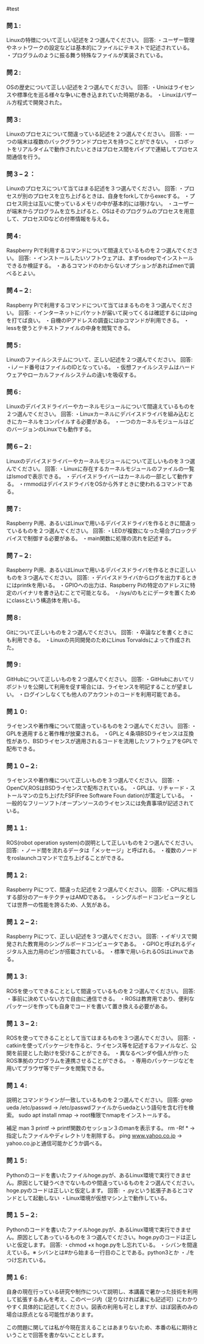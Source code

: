 #test

### 問１:
Linuxの特徴について正しい記述を２つ選んでください。
回答:
・ユーザー管理やネットワークの設定などは基本的にファイルにテキストで記述されている。
・プログラムのように振る舞う特殊なファイルが実装されている。

### 問２:
OSの歴史について正しい記述を２つ選んでください。
回答:
・Unixはライセンスや標準化を巡る様々な争いに巻き込まれていた時期がある。
・Linuxはバザール方程式で開発された。

### 問３:
Linuxのプロセスについて間違っている記述を２つ選んでください。
回答:
・一つの端末は複数のバックグラウンドプロセスを持つことができない。
・ロボットをリアルタイムで動作されたいときはプロセス間をパイプで連結してプロセス間通信を行う。

### 問３−２：
Linuxのプロセスについて当てはまる記述を３つ選んでください。
回答:
・プロセスが別のプロセスを立ち上げるときは、自身をforkしてからexecする。
・プロセス同士は互いに使っているメモリの中が基本的には覗けない。
・ユーザーが端末からプログラムを立ち上げると、OSはそのプログラムのプロセスを用意して、プロセスIDなどの付帯情報を与える。

### 問４:
Raspberry Piで利用するコマンドについて間違えているものを２つ選んでください。
回答:
・インストールしたいソフトウェアは、まずrosdepでインストールできるか検証する。
・あるコマンドのわからないオプションがあればmenで調べるとよい。

### 問４−２:
Raspberry Piで利用するコマンドについて当てはまるものを３つ選んでください。
回答:
・インターネットにパケットが届いて戻ってくるは確認するにはpingを打てば良い。
・自機のIPアドレスの調査にはipコマンドが利用できる。
・lessを使うとテキストファイルの中身を閲覧できる。

### 問５:
Linuxのファイルシステムについて、正しい記述を２つ選んでください。
回答:
・iノード番号はファイルのIDとなっている。
・仮想ファイルシステムはハードウェアやローカルファイルシステムの違いを吸収する。

### 問６:
Linuxのデバイスドライバーやカーネルモジュールについて間違えているものを２つ選んでください。
回答:
・Linuxカーネルにデバイスドライバを組み込むときにカーネルをコンパイルする必要がある。
・一つのカーネルモジュールはどのバージョンのLinuxでも動作する。

### 問６−２:
Linuxのデバイスドライバーやカーネルモジュールについて正しいものを３つ選んでください。
回答:
・Linuxに存在するカーネルモジュールのファイルの一覧はlsmodで表示できる。
・デバイスドライバーはカーネルの一部として動作する。
・rmmodはデバイスドライバをOSから外すときに使われるコマンドである。

### 問７:
Raspberry Pi用、あるいはLinuxで用いるデバイスドライバを作るときに間違っているものを２つ選んでください。
回答:
・LEDが複数になった場合ブロックデバイスで制御する必要がある。
・main関数に処理の流れを記述する。

### 問７−２:
Raspberry Pi用、あるいはLinuxで用いるデバイスドライバを作るときに正しいものを３つ選んでください。
回答:
・デバイスドライバからログを出力するときにはprintkを用いる。
・GPIOへの出力は、Raspberry Piの特定のアドレスに特定のバイナリを書き込むことで可能となる。
・/sys/のもとにデータを置くためにclassという構造体を用いる。

### 問８:
Gitについて正しいものを２つ選んでください。
回答:
・卒論などを書くときにも利用できる。
・Linuxの共同開発のためにLinus Torvaldsによって作成された。

### 問９:
GitHubについて正しいものを２つ選んでください。
回答:
・GitHubにおいてリポジトリを公開して利用を促す場合には、ライセンスを明記することが望ましい。
・ログインしなくても他人のアカウントのコードを利用可能である。

### 問１０:
ライセンスや著作権について間違っているものを２つ選んでください。
回答:
・GPLを適用すると著作権が放棄される。
・GPLと４条項BSDライセンスは互換性があり、BSDライセンスが適用されるコードを流用したソフトウェアをGPLで配布できる。

### 問１０−２:
ライセンスや著作権について正しいものを３つ選んでください。
回答:
・OpenCV,ROSはBSDライセンスで配布されている。
・GPLは、リチャード・ストールマンの立ち上げたFSF(Free Software Foun dation)が策定している。
・一般的なフリーソフト/オープンソースのライセンスには免責事項が記述されている。

### 問１１:
ROS(robot operation system)の説明として正しいものを２つ選んでください。
回答:
・ノード間を流れるデータは「メッセージ」と呼ばれる。
・複数のノードをroslaunchコマンドで立ち上げることができる。

### 問１２:
Raspberry Piにつて、間違った記述を２つ選んでください。
回答:
・CPUに相当する部分のアーキテクチャはAMDである。
・シングルボードコンピュータとしては世界一の性能を誇るため、人気がある。

### 問１２−２:
Raspberry Piにつて、正しい記述を３つ選んでください。
回答:
・イギリスで開発された教育用のシングルボードコンピュータである。
・GPIOと呼ばれるディジタル入出力用のピンが搭載されている。
・標準で用いられるOSはLinuxである。

### 問１３:
ROSを使ってできることとして間違っているものを２つ選んでください。
回答:
・事前に決めていない方で自由に通信できる。
・ROSは教育用であり、便利なパッケージを作っても自身でコードを書いて置き換える必要がある。

### 問１３−２:
ROSを使ってできることとして当てはまるものを３つ選んでください。
回答:
・catkinを使ってパッケージを作ると、ライセンス等を記述するファイルなど、公開を前提とした助けを受けることができる。
・異なるベンダや個人が作ったROS準拠のプログラムを連携させることができる。
・専用のパッケージなどを用いてブラウザ等でデータを閲覧できる。

### 問１４:
説明とコマンドラインが一致しているものを２つ選んでください。
回答:
grep ueda /etc/passwd
→ /etc/passwdファイルからuedaという語句を含む行を検索。
sudo apt install nmap
→ root権限でnmapをインストールする。

補足
man 3 printf
→ printf関数のセッション３のmanを表示する。
rm -Rf * 
→ 指定したファイルやディレクトリを削除する。
ping www.yahoo.co.jp
→ yahoo.co.jpと通信可能かどうか調べる。

### 問１５:
Pythonのコードを書いたファイルhoge.pyが、あるLinux環境で実行できません。原因として疑うべきでないものや間違っているものを２つ選んでください。hoge.pyのコードは正しいと仮定します。
回答:
・.pyという拡張子あるとコマンドとして起動しない
・Linux環境が仮想マシン上で動作している。

### 問１５−２:
Pythonのコードを書いたファイルhoge.pyが、あるLinux環境で実行できません。原因としてあっているものを３つ選んでください。hoge.pyのコードは正しいと仮定します。
回答:
・chmod +x hoge.pyをし忘れている。
・シバンを間違えている。※ シバンとは#から始まる一行目のことである。python3とか
・./をつけ忘れている。

### 問１６:
自身の現在行っている研究や制作について説明し、本講義で暑かった技術を利用して拡張するあんを考え、このページ内（足りなければ裏にも記述可）にわかりやすく具体的に記述してください。図表の利用も可としますが、ほぼ図表のみの場合は原点となる可能性があります。

この問題に関しては私が今現在言えることはあまりないため、本番の私に期待ということで回答を書かないこととします。

